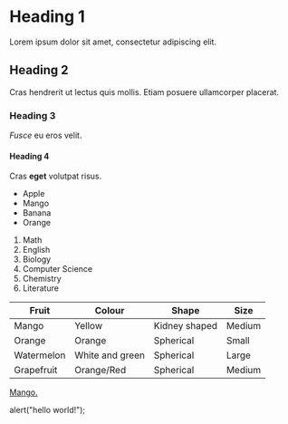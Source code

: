 # Heading 1 
Lorem ipsum dolor sit amet, consectetur adipiscing elit.

## Heading 2
Cras hendrerit ut lectus quis mollis. Etiam posuere ullamcorper placerat.

### Heading 3 
*Fusce* eu eros velit.

#### Heading 4 
Cras **eget** volutpat risus.

- Apple
- Mango
- Banana
- Orange 

1. Math
2. English 
3. Biology 
4. Computer Science 
5. Chemistry 
6. Literature 

| Fruit | Colour | Shape | Size |
|--------|--------|--------|--------|
|   Mango    | Yellow       | Kidney shaped       |  Medium    |
|    Orange   |    Orange    |    Spherical   | Small     |
|     Watermelon  |   White and green     | Spherical      |  Large    |
| Grapefruit | Orange/Red | Spherical | Medium |

[Mango.](https://www.mango.org/about-mangos/)


alert("hello world!");



